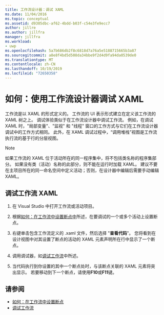 ```yaml
---
title: 工作流设计器：调试 XAML
ms.date: 11/04/2016
ms.topic: conceptual
ms.assetid: d9305dbc-af62-4bdd-b03f-c54e3fe9ecc7
author: jillre
ms.author: jillfra
manager: jillfra
ms.workload:
- uwp
ms.openlocfilehash: 5a7b686db2f8c6818d7a76a5e5188715665b3a87
ms.sourcegitcommit: a8e8f4bd5d508da34bbe9f2d4d9fa94da0539de0
ms.translationtype: MT
ms.contentlocale: zh-CN
ms.lasthandoff: 10/19/2019
ms.locfileid: "72650358"
---
```

# <a name="how-to-debug-xaml-with-the-workflow-designer"></a>如何：使用工作流设计器调试 XAML

工作流是以 XAML 的形式定义的。 工作流的 UI 表示形式建立在定义该工作流的 XAML 树之上。 调试体验类似于在工作流设计器中调试工作流。 例如，在调试 XAML 时，"局部变量"、"监视" 和 "线程" 窗口的工作方式与它们在工作流设计器调试中的工作方式相同。 此外，在 XAML 调试过程中，“调用堆栈”视图是工作流执行流的基于行的分层视图。

> [!NOTE]
> 如果工作流的 XAML 位于活动所在的同一程序集中，将不包括类名称的程序集部分。 如果没有类（活动）名称的此部分，则不能在运行时加载 XAML。 建议不要在主项目所在的同一命名空间中定义活动；否则，在设计器中编辑后需要手动编辑 XAML。

## <a name="to-debug-workflow-xaml"></a>调试工作流 XAML

1. 在 Visual Studio 中打开工作流或活动项目。

2. 根据[如何：在工作流中设置断点中](../workflow-designer/how-to-set-breakpoints-in-workflows.md)所述，在要调试的一个或多个活动上设置断点。

3. 右键单击包含工作流定义的 .xaml 文件，然后选择 "**查看代码**"。 您将看到在设计视图中对其设置了断点的活动的 XAML 元素声明所在行中显示了一个断点。

4. 调用调试器，如[调试工作流](debugging-workflows-with-the-workflow-designer.md)中所述。

5. 当代码执行到你设置的其中一个断点处时，与该断点关联的 XAML 元素将突出显示。 若要移动到下一个断点，请使用**F10**或**F11**键。

## <a name="see-also"></a>请参阅

- [如何：在工作流中设置断点](../workflow-designer/how-to-set-breakpoints-in-workflows.md)
- [调试工作流](debugging-workflows-with-the-workflow-designer.md)